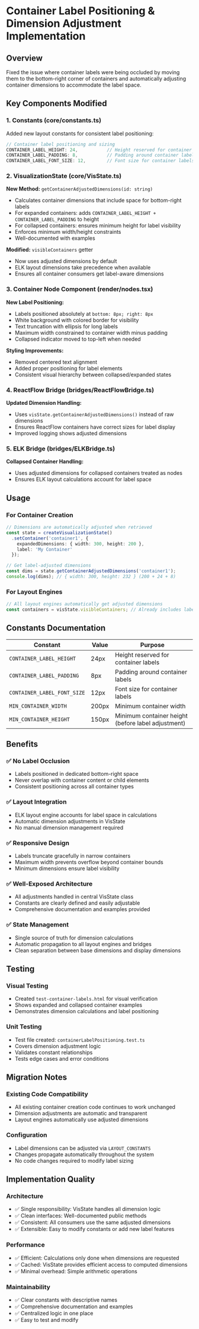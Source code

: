 # Container Label Positioning & Dimension Adjustment Implementation

## Overview

Fixed the issue where container labels were being occluded by moving them to the bottom-right corner of containers and automatically adjusting container dimensions to accommodate the label space.

## Key Components Modified

### 1. Constants (core/constants.ts)
Added new layout constants for consistent label positioning:

```typescript
// Container label positioning and sizing
CONTAINER_LABEL_HEIGHT: 24,           // Height reserved for container labels
CONTAINER_LABEL_PADDING: 8,           // Padding around container labels  
CONTAINER_LABEL_FONT_SIZE: 12,        // Font size for container labels
```

### 2. VisualizationState (core/VisState.ts)
**New Method:** `getContainerAdjustedDimensions(id: string)`
- Calculates container dimensions that include space for bottom-right labels
- For expanded containers: adds `CONTAINER_LABEL_HEIGHT + CONTAINER_LABEL_PADDING` to height
- For collapsed containers: ensures minimum height for label visibility
- Enforces minimum width/height constraints
- Well-documented with examples

**Modified:** `visibleContainers` getter
- Now uses adjusted dimensions by default
- ELK layout dimensions take precedence when available
- Ensures all container consumers get label-aware dimensions

### 3. Container Node Component (render/nodes.tsx)
**New Label Positioning:**
- Labels positioned absolutely at `bottom: 8px; right: 8px`
- White background with colored border for visibility
- Text truncation with ellipsis for long labels
- Maximum width constrained to container width minus padding
- Collapsed indicator moved to top-left when needed

**Styling Improvements:**
- Removed centered text alignment
- Added proper positioning for label elements
- Consistent visual hierarchy between collapsed/expanded states

### 4. ReactFlow Bridge (bridges/ReactFlowBridge.ts)
**Updated Dimension Handling:**
- Uses `visState.getContainerAdjustedDimensions()` instead of raw dimensions
- Ensures ReactFlow containers have correct sizes for label display
- Improved logging shows adjusted dimensions

### 5. ELK Bridge (bridges/ELKBridge.ts)
**Collapsed Container Handling:**
- Uses adjusted dimensions for collapsed containers treated as nodes
- Ensures ELK layout calculations account for label space

## Usage

### For Container Creation
```typescript
// Dimensions are automatically adjusted when retrieved
const state = createVisualizationState()
  .setContainer('container1', {
    expandedDimensions: { width: 300, height: 200 },
    label: 'My Container'
  });

// Get label-adjusted dimensions
const dims = state.getContainerAdjustedDimensions('container1');
console.log(dims); // { width: 300, height: 232 } (200 + 24 + 8)
```

### For Layout Engines
```typescript
// All layout engines automatically get adjusted dimensions
const containers = visState.visibleContainers; // Already includes label space
```

## Constants Documentation

| Constant | Value | Purpose |
|----------|--------|---------|
| `CONTAINER_LABEL_HEIGHT` | 24px | Height reserved for container labels |
| `CONTAINER_LABEL_PADDING` | 8px | Padding around container labels |
| `CONTAINER_LABEL_FONT_SIZE` | 12px | Font size for container labels |
| `MIN_CONTAINER_WIDTH` | 200px | Minimum container width |
| `MIN_CONTAINER_HEIGHT` | 150px | Minimum container height (before label adjustment) |

## Benefits

### ✅ No Label Occlusion
- Labels positioned in dedicated bottom-right space
- Never overlap with container content or child elements
- Consistent positioning across all container types

### ✅ Layout Integration  
- ELK layout engine accounts for label space in calculations
- Automatic dimension adjustments in VisState
- No manual dimension management required

### ✅ Responsive Design
- Labels truncate gracefully in narrow containers
- Maximum width prevents overflow beyond container bounds
- Minimum dimensions ensure label visibility

### ✅ Well-Exposed Architecture
- All adjustments handled in central VisState class
- Constants are clearly defined and easily adjustable
- Comprehensive documentation and examples provided

### ✅ State Management
- Single source of truth for dimension calculations
- Automatic propagation to all layout engines and bridges
- Clean separation between base dimensions and display dimensions

## Testing

### Visual Testing
- Created `test-container-labels.html` for visual verification
- Shows expanded and collapsed container examples
- Demonstrates dimension calculations and label positioning

### Unit Testing
- Test file created: `containerLabelPositioning.test.ts`
- Covers dimension adjustment logic
- Validates constant relationships
- Tests edge cases and error conditions

## Migration Notes

### Existing Code Compatibility
- All existing container creation code continues to work unchanged
- Dimension adjustments are automatic and transparent
- Layout engines automatically use adjusted dimensions

### Configuration
- Label dimensions can be adjusted via `LAYOUT_CONSTANTS`
- Changes propagate automatically throughout the system
- No code changes required to modify label sizing

## Implementation Quality

### Architecture
- ✅ Single responsibility: VisState handles all dimension logic
- ✅ Clean interfaces: Well-documented public methods
- ✅ Consistent: All consumers use the same adjusted dimensions
- ✅ Extensible: Easy to modify constants or add new label features

### Performance
- ✅ Efficient: Calculations only done when dimensions are requested  
- ✅ Cached: VisState provides efficient access to computed dimensions
- ✅ Minimal overhead: Simple arithmetic operations

### Maintainability
- ✅ Clear constants with descriptive names
- ✅ Comprehensive documentation and examples
- ✅ Centralized logic in one place
- ✅ Easy to test and modify
